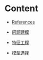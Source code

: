 # Content

* [References](./docs/ML/readme.md)

* [问题建模](./docs/DL/02General_Process/1problem_modeling.md)

* [特征工程](./docs/DL/02General_Process/2feature_engineering.md)

* [模型选择](./docs/DL/02General_Process/3models.md)

  

